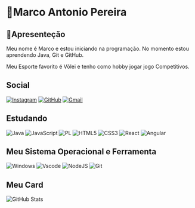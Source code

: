 # 🏐Marco Antonio Pereira

## 👋Apresenteção

Meu nome é Marco e estou iniciando na programação. No momento estou aprendendo Java, Git e GitHub.

Meu Esporte favorito é Vôlei e tenho como hobby jogar jogo Competitivos.

## Social

[![Instagram](https://img.shields.io/badge/-Instagram-%23E4405F?style=for-the-badge&logo=instagram&logoColor=white)](https://www.instagram.com/MarcoFsinP/) 
[![GitHub](https://img.shields.io/badge/GitHub-100000?style=for-the-badge&logo=github&logoColor=white)](https://github.com/MarcoFsinP)
[![Gmail](https://img.shields.io/badge/Gmail-333333?style=for-the-badge&logo=gmail&logoColor=red)](mailto:MarcoFsinP2006@gmail.com)

## Estudando

![Java](https://img.shields.io/badge/java-%23ED8B00.svg?style=for-the-badge&logo=openjdk&logoColor=white)
![JavaScript](https://img.shields.io/badge/JavaScript-F7DF1E?style=for-the-badge&logo=javascript&logoColor=black)
![PL](https://img.shields.io/badge/PL%2FSQL-FFFFFF?style=for-the-badge&logo=oracle&logoColor=FF0000&labelColor=FFFFFF&color=FF0000)
![HTML5](https://img.shields.io/badge/HTML5-E34F26?style=for-the-badge&logo=html5&logoColor=white)
![CSS3](https://img.shields.io/badge/CSS3-1572B6?style=for-the-badge&logo=css3&logoColor=white)
![React](https://img.shields.io/badge/React-20232A?style=for-the-badge&logo=react&logoColor=61DAFB)
![Angular](https://img.shields.io/badge/Angular-DD0031?style=for-the-badge&logo=angular&logoColor=white)

## Meu Sistema Operacional e Ferramenta

![Windows](https://img.shields.io/badge/Windows-000?style=for-the-badge&logo=windows&logoColor=2CA5E0)
![Vscode](https://img.shields.io/badge/Vscode-007ACC?style=for-the-badge&logo=visual-studio-code&logoColor=white)
![NodeJS](https://img.shields.io/badge/node.js-6DA55F?style=for-the-badge&logo=node.js&logoColor=white)
![Git](https://img.shields.io/badge/GIT-E44C30?style=for-the-badge&logo=git&logoColor=white)

## Meu Card

![GitHub Stats](https://github-readme-stats.vercel.app/api?username=MarcoFsinP&theme=transparent&bg_color=000&border_color=30A3DC&show_icons=true&icon_color=30A3DC&title_color=E94D5F&text_color=FFF)
